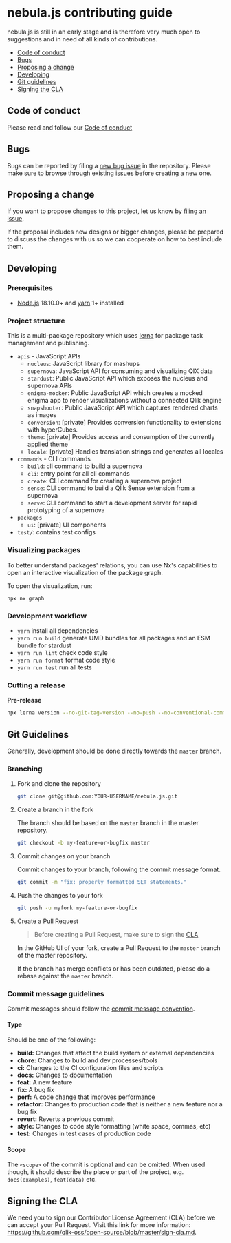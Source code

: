 # nebula.js contributing guide

nebula.js is still in an early stage and is therefore very much open to suggestions and in need of all kinds of contributions.

- [Code of conduct](#code-of-conduct)
- [Bugs](#bugs)
- [Proposing a change](#features)
- [Developing](#developing)
- [Git guidelines](#git)
- [Signing the CLA](#cla)

## <a name="code-of-conduct"></a> Code of conduct

Please read and follow our [Code of conduct](https://github.com/qlik-oss/open-source/blob/master/CODE_OF_CONDUCT.md)

## <a name="bugs"></a> Bugs

Bugs can be reported by filing a [new bug issue](https://github.com/qlik-oss/nebula.js/issues/new?template=bug.md) in the repository. Please make sure to browse through existing [issues](https://github.com/qlik-oss/nebula.js/labels/bug) before creating a new one.

## <a name="features"></a> Proposing a change

If you want to propose changes to this project, let us know by [filing an issue](https://github.com/qlik-oss/nebula.js/issues/new/choose).

If the proposal includes new designs or bigger changes, please be prepared to discuss the changes with us so we can cooperate on how to best include them.

## <a name="developing"></a> Developing

### Prerequisites

- [Node.js](https://nodejs.org/) 18.10.0+ and [yarn](https://yarnpkg.com) 1+ installed

### Project structure

This is a multi-package repository which uses [lerna](https://github.com/lerna/lerna) for package task management and publishing.

- `apis` - JavaScript APIs
  - `nucleus`: JavaScript library for mashups
  - `supernova`: JavaScript API for consuming and visualizing QIX data
  - `stardust`: Public JavaScript API which exposes the nucleus and supernova APIs
  - `enigma-mocker`: Public JavaScript API which creates a mocked enigma app to render visualizations without a connected Qlik engine
  - `snapshooter`: Public JavaScript API which captures rendered charts as images
  - `conversion`: [private] Provides conversion functionality to extensions with hyperCubes.
  - `theme`: [private] Provides access and consumption of the currently applied theme
  - `locale`: [private] Handles translation strings and generates all locales
- `commands` - CLI commands
  - `build`: cli command to build a supernova
  - `cli`: entry point for all cli commands
  - `create`: CLI command for creating a supernova project
  - `sense`: CLI command to build a Qlik Sense extension from a supernova
  - `serve`: CLI command to start a development server for rapid prototyping of a supernova
- `packages`
  - `ui`: [private] UI components
- `test/`: contains test configs

### Visualizing packages

To better understand packages' relations, you can use Nx's capabilities to open an interactive visualization of the package graph.

To open the visualization, run:

    npx nx graph

### Development workflow

- `yarn` install all dependencies
- `yarn run build` generate UMD bundles for all packages and an ESM bundle for stardust
- `yarn run lint` check code style
- `yarn run format` format code style
- `yarn run test` run all tests

### Cutting a release

**Pre-release**

```sh
npx lerna version --no-git-tag-version --no-push --no-conventional-commits --preid alpha --exact
```

## <a name="git"></a> Git Guidelines

Generally, development should be done directly towards the `master` branch.

### Branching

1. Fork and clone the repository

   ```sh
   git clone git@github.com:YOUR-USERNAME/nebula.js.git
   ```

1. Create a branch in the fork

   The branch should be based on the `master` branch in the master repository.

   ```sh
   git checkout -b my-feature-or-bugfix master
   ```

1. Commit changes on your branch

   Commit changes to your branch, following the commit message format.

   ```sh
   git commit -m "fix: properly formatted SET statements."
   ```

1. Push the changes to your fork

   ```sh
   git push -u myfork my-feature-or-bugfix
   ```

1. Create a Pull Request

   > Before creating a Pull Request, make sure to sign the [CLA](#cla)

   In the GitHub UI of your fork, create a Pull Request to the `master` branch of the master repository.

   If the branch has merge conflicts or has been outdated, please do a rebase against the `master` branch.

### <a name="commit"></a> Commit message guidelines

Commit messages should follow the [commit message convention](https://conventionalcommits.org/).

#### Type

Should be one of the following:

- **build:** Changes that affect the build system or external dependencies
- **chore:** Changes to build and dev processes/tools
- **ci:** Changes to the CI configuration files and scripts
- **docs:** Changes to documentation
- **feat:** A new feature
- **fix:** A bug fix
- **perf:** A code change that improves performance
- **refactor:** Changes to production code that is neither a new feature nor a bug fix
- **revert:** Reverts a previous commit
- **style:** Changes to code style formatting (white space, commas, etc)
- **test:** Changes in test cases of production code

#### Scope

The `<scope>` of the commit is optional and can be omitted. When used though, it should describe the place or part of the project, e.g. `docs(examples)`, `feat(data)` etc.

## <a name="cla"></a> Signing the CLA

We need you to sign our Contributor License Agreement (CLA) before we can accept your Pull Request. Visit this link for more information: <https://github.com/qlik-oss/open-source/blob/master/sign-cla.md>.
